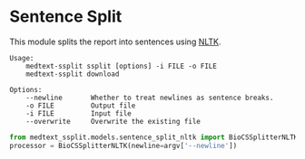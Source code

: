 # Sentence Split

This module splits the report into sentences using
[NLTK](https://www.nltk.org/api/nltk.tokenize.html).

```shell
Usage:
    medtext-ssplit ssplit [options] -i FILE -o FILE
    medtext-ssplit download

Options:
    --newline       Whether to treat newlines as sentence breaks.
    -o FILE         Output file
    -i FILE         Input file
    --overwrite     Overwrite the existing file
```

```python
from medtext_ssplit.models.sentence_split_nltk import BioCSSplitterNLTK
processor = BioCSSplitterNLTK(newline=argv['--newline'])
```